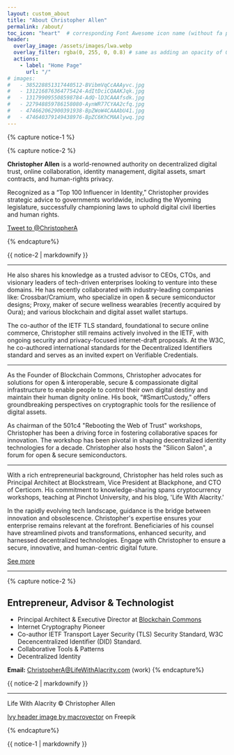 ```yaml
---
layout: custom_about
title: "About Christopher Allen"
permalink: /about/
toc_icon: "heart"  # corresponding Font Awesome icon name (without fa prefix)
header:
  overlay_image: /assets/images/lwa.webp
  overlay_filter: rgba(0, 255, 0, 0.8) # same as adding an opacity of 0.5 to a black background  
  actions:
    - label: "Home Page"
      url: "/"   
# images:
#   - 385228851317440512-BVibmVqCcAAAyvc.jpg
#   - 131216876364775424-AdItDciCQAAKJqk.jpg
#   - 131799095508598784-AdQ-lD3CAAAfsdk.jpg
#   - 227948859786158080-AynWR77CYAA2cfq.jpg
#   - 474662062900391938-BpZWoW4CAAAbU41.jpg
#   - 474640379149438976-BpZC6KhCMAAlywq.jpg
---
```

<style>
.h-entry h2 {
    display: block;
    margin-top: 30px;
    background-color: rgb(212, 255, 241);
    padding: 10px 20px 10px 20px;
    border: 0px dashed #49b9de;
    border-radius: 5px;
    box-shadow: 0px 0px 0px #d2f8eb;
}
@media (max-width: 64em){
.page .page__inner-wrap {
    float: left;
    margin-top: 1em;
    margin-left: 4rem;
    margin-right: 0;
    width: 100%;
    clear: both;
}

.author__avatar img {
    max-width: 140px;
    border-radius: 50%;
    margin-left: 0px !important;
}
.verfied{
  display: none !important;
}
}

@media (min-width: 64em){
.page {
    float: right;
    width: calc(100% - 399px);
    padding-right: 0px;
}
}
@media (min-width: 80em){
.page .page__inner-wrap {
    float: left;
    margin-top: 0em;
    margin-left: 0;
    margin-right: 0;
    width: 100%;
    clear: both;
}
}
</style>

{% capture notice-1 %}

{% capture notice-2 %}


**Christopher Allen** is a world-renowned authority on decentralized digital trust, online collaboration, identity management, digital assets, smart contracts, and human-rights privacy. 

Recognized as a “Top 100 Influencer in Identity,” Christopher provides strategic advice to governments worldwide, including the Wyoming legislature, successfully championing laws to uphold digital civil liberties and human rights.

<a href="https://twitter.com/intent/tweet?screen_name=ChristopherA&ref_src=twsrc%5Etfw" class="twitter-mention-button" data-show-count="false">Tweet to @ChristopherA</a>

{% endcapture%}

<div class=" introduction">{{ notice-2 | markdownify }}</div>

<hr class="line-intro">

He also shares his knowledge as a trusted advisor to CEOs, CTOs, and visionary leaders of tech-driven enterprises looking to venture into these domains. He has recently collaborated with industry-leading companies like: Crossbar/Cramium, who specialize in open & secure semiconductor designs; Proxy, maker of secure wellness wearables (recently acquired by Oura); and various blockchain and digital asset wallet startups.

The co-author of the IETF TLS standard, foundational to secure online commerce, Christopher still remains actively involved in the IETF, with ongoing security and privacy-focused internet-draft proposals. At the W3C, he co-authored international standards for the Decentralized Identifiers standard and serves as an invited expert on Verifiable Credentials.
<hr class="line-intro">
As the Founder of Blockchain Commons, Christopher advocates for solutions for open & interoperable, secure & compassionate digital infrastructure to enable people to control their own digital destiny and maintain their human dignity online. His book, “#SmartCustody,” offers groundbreaking perspectives on cryptographic tools for the resilience of digital assets.

As chairman of the 501c4 "Rebooting the Web of Trust" workshops, Christopher has been a driving force in fostering collaborative spaces for innovation. The workshop has been pivotal in shaping decentralized identity technologies for a decade. Christopher also hosts the "Silicon Salon", a forum for open & secure semiconductors.
<hr class="line-intro">
With a rich entrepreneurial background, Christopher has held roles such as Principal Architect at Blockstream, Vice President at Blackphone, and CTO of Certicom. His commitment to knowledge-sharing spans cryptocurrency workshops, teaching at Pinchot University, and his blog, 'Life With Alacrity.'

In the rapidly evolving tech landscape, guidance is the bridge between innovation and obsolescence. Christopher's expertise ensures your enterprise remains relevant at the forefront. Beneficiaries of his counsel have streamlined pivots and transformations, enhanced security, and harnessed decentralized technologies. Engage with Christopher to ensure a secure, innovative, and human-centric digital future.

<a href="https://www.linkedin.com/in/christophera/" class="see-more-button"> <span>See more      </span> <i style="color: #05A069;" class="far fa-eye"></i></a>

<hr>

{% capture notice-2 %}

## Entrepreneur, Advisor & Technologist

* Principal Architect & Executive Director at [Blockchain Commons](https://www.Blockstream.com)
* Internet Cryptography Pioneer
* Co-author IETF Transport Layer Security (TLS) Security Standard, W3C Decencentralized Identifier (DID) Standard.
* Collaborative Tools & Patterns
* Decentralized Identity


**Email:** [ChristopherA@LifeWithAlacrity.com](mailto:ChristopherA@LifeWithAlacrity.com) (work)
{% endcapture%}

<div class="added-intro">{{ notice-2 | markdownify }}</div>

<hr>

Life With Alacrity © Christopher Allen

<a href="https://www.freepik.com/free-vector/ivy-climbing-plant-frame-composition-with-rectangular-illustration-empty-space-surrounded-by-branches-leaves-illustration_21077720.htm#query=ivy&position=4&from_view=keyword&track=sph">Ivy header image by macrovector</a> on Freepik

{% endcapture%}

<div class="about-div">{{ notice-1 | markdownify }}</div>

